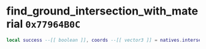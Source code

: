 # find_ground_intersection_with_material `0x77964B0C`

```lua
local success --[[ boolean ]], coords --[[ vector3 ]] = natives.intersection.find_ground_intersection_with_material(_inputcoords --[[ vector3 ]], _startheight --[[ number ]], _material --[[ number ]])
```